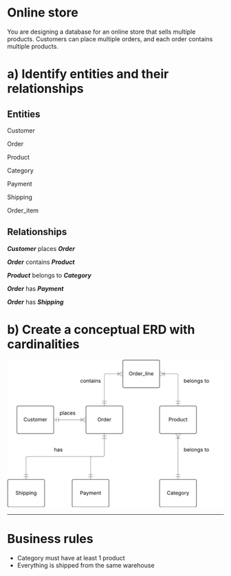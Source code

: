 # Online store
You are designing a database for an online store that sells multiple products. Customers can place multiple orders, and each order contains multiple products.

# a) Identify entities and their relationships

## Entities

Customer

Order

Product

Category

Payment

Shipping

Order_item

## Relationships

***Customer*** places ***Order***

***Order*** contains ***Product***

***Product*** belongs to ***Category***

***Order*** has ***Payment***

***Order*** has ***Shipping***


# b) Create a conceptual ERD with cardinalities

<img src = "../../assets/updated_exercise_4.png" width=600>

---

# Business rules

- Category must have at least 1 product
- Everything is shipped from the same warehouse
